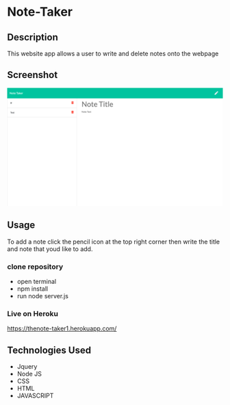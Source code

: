 # Note-Taker

## Description
 This website app allows a user to write and delete notes onto the webpage
 
 ## Screenshot
 ![Screen shot of deployed application](/screenshot.png?raw=true "Optional Title")

## Usage
To add a note click the pencil icon at the top right corner then write the title and note that youd like to add.

### clone repository
- open terminal
- npm install
- run node server.js

### Live on Heroku
https://thenote-taker1.herokuapp.com/

## Technologies Used
- Jquery
- Node JS
- CSS 
- HTML
- JAVASCRIPT


